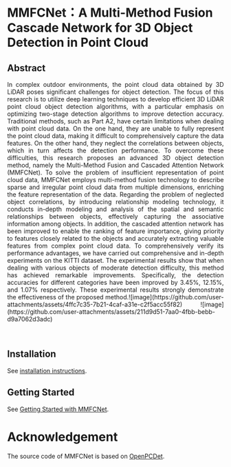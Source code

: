 # MMFCNet：A Multi-Method Fusion Cascade Network for 3D Object Detection in Point Cloud

## Abstract
<div style="text-align: justify">In complex outdoor environments, the point cloud data obtained by 3D LiDAR poses significant challenges for object detection. The focus of this research is to utilize deep learning techniques to develop efficient 3D LiDAR point cloud object detection algorithms, with a particular emphasis on optimizing two-stage detection algorithms to improve detection accuracy. Traditional methods, such as Part A2, have certain limitations when dealing with point cloud data. On the one hand, they are unable to fully represent the point cloud data, making it difficult to comprehensively capture the data features. On the other hand, they neglect the correlations between objects, which in turn affects the detection performance. To overcome these difficulties, this research proposes an advanced 3D object detection method, namely the Multi-Method Fusion and Cascaded Attention Network (MMFCNet). To solve the problem of insufficient representation of point cloud data, MMFCNet employs multi-method fusion technology to describe sparse and irregular point cloud data from multiple dimensions, enriching the feature representation of the data. Regarding the problem of neglected object correlations, by introducing relationship modeling technology, it conducts in-depth modeling and analysis of the spatial and semantic relationships between objects, effectively capturing the associative information among objects. In addition, the cascaded attention network has been improved to enable the ranking of feature importance, giving priority to features closely related to the objects and accurately extracting valuable features from complex point cloud data. To comprehensively verify its performance advantages, we have carried out comprehensive and in-depth experiments on the KITTI dataset. The experimental results show that when dealing with various objects of moderate detection difficulty, this method has achieved remarkable improvements. Specifically, the detection accuracies for different categories have been improved by 3.45%, 12.15%, and 1.07% respectively. These experimental results strongly demonstrate the effectiveness of the proposed method.![image](https://github.com/user-attachments/assets/4ffc7c35-7b21-4caf-a31e-c2f5acc55f82)
![image](https://github.com/user-attachments/assets/211d9d51-7aa0-4fbb-bebb-d9a7062d3adc)
</div>

<p>&nbsp;</p>

## Installation

See [installation instructions](INSTALL.md).

## Getting Started

See [Getting Started with MMFCNet](GETTING_STARTED.md).

# Acknowledgement

The source code of MMFCNet is based on [OpenPCDet](https://github.com/open-mmlab/OpenPCDet). 
